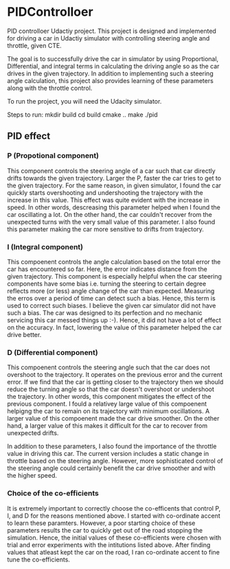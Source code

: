 # PIDControlloer
PID controlloer Udactiy project. This project is designed and implemented for driving a car in Udactiy simulator with controlling steering angle and throttle, given CTE.

The goal is to successfully drive the car in simulator by using Proportional, Differential, and integral terms in calculating the driving angle so as the car
drives in the given trajectory. In addition to implementing such a steering angle calculation, this project also provides learning of these
parameters along with the throttle control.

To run the project, you will need the Udacity simulator.

Steps to run:
mkdir build
cd build
cmake ..
make
./pid

## PID effect
### P (Propotional component)

This component controls the steering angle of a car such that car directly drifts towards the given trajectory.
Larger the P, faster the car tries to get to the given trajectory. For the same reason, in given simulator, I found the car quickly starts overshooting and
undershooting the trajectory with the increase in this value. This effect was quite evident with the increase in speed. In other words, descreasing this parameter
helped when I found the car oscillating a lot. On the other hand, the car couldn't recover from the unexpected turns with the very small value of this parameter.
I also found this parameter making the car more sensitive to drifts from trajectory.

### I (Integral component)

This compoenent controls the angle calculation based on the total error the car has encountered so far. Here,
the error indicates distance from the given trajectory. This component is especially helpful when the car steering components have some bias i.e.
turning the steering to certain degree reflects more (or less) angle change of the car than expected. Measuring the erros over a period of time
can detect such a bias. Hence, this term is used to correct such biases. I believe the given car simulator did not have such a bias. The car
was designed to its perfection and no mechanic servicing this car messed things up :-). Hence, it did not have a lot of effect on the accuracy.
In fact, lowering the value of this parameter helped the car drive better.

### D (Differential component)

This compoenent controls the steering angle such that the car does not overshoot to the trajectory. It operates on
the previous error and the current error. If we find that the car is getting closer to the trajectory then we should reduce the turning angle
so that the car doesn't overshoot or undershoot the trajectory. In other words, this component mitigates the effect of the previous component.
I fould a relativey large value of this compoenent helpigng the car to remain on its trajectory with minimum oscillations. A larger value of
this compoenent made the car drive smoother. On the other hand, a larger value of this makes it difficult for the car to recover from unexpected
drifts.

In addition to these parameters, I also found the importance of the throttle value in driving this car. The current version includes
a static change in throttle based on the steering angle. However, more sophisticated control of the steering angle could certainly benefit
the car drive smoother and with the higher speed.

### Choice of the co-efficients

It is extremely important to correctly choose the co-efficents that control P, I, and D for the reasons mentioned above.
I started with co-ordinate accent to learn these paramters. However, a poor starting choice of these parameters results the car
to quickly get out of the road stopping the simulation. Hence, the initial values of these co-efficients were chosen with trial and error
experiments with the intitutions listed above. After finding values that atleast kept the car on the road, I ran co-ordinate accent to
fine tune the co-efficients.
